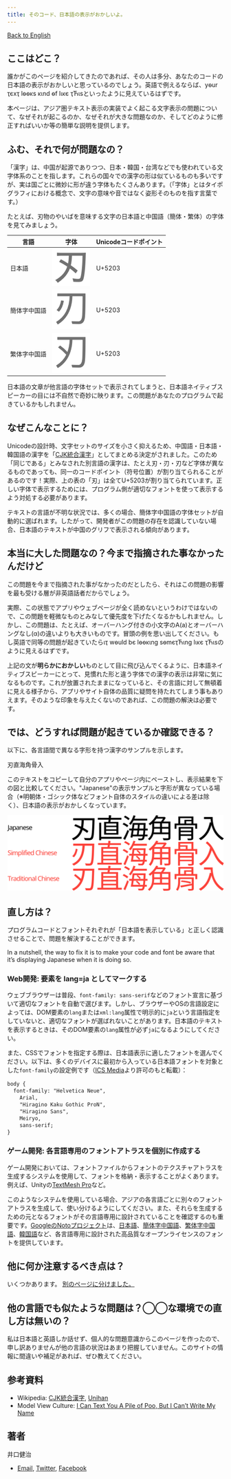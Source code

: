 ```yaml
---
title: そのコード、日本語の表示がおかしいよ。
---
```

[Back to English](index.html)

## ここはどこ？

誰かがこのページを紹介してきたのであれば、その人は多分、あなたのコードの日本語の表示がおかしいと思っているのでしょう。英語で例えるならば、yѳur ҭєxҭ lѳѳκs κιnd ѳf lικє ҭЋιsといったように見えているはずです。

本ページは、アジア圏テキスト表示の実装でよく起こる文字表示の問題について、なぜそれが起こるのか、なぜそれが大きな問題なのか、そしてどのように修正すればいいか等の簡単な説明を提供します。

## ふむ、それで何が問題なの？

「漢字」は、中国が起源でありつつ、日本・韓国・台湾などでも使われている文字体系のことを指します。これらの国々での漢字の形は似ているものも多いですが、実は国ごとに微妙に形が違う字体もたくさんあります。（「字体」とはタイポグラフィにおける概念で、文字の意味や音ではなく姿形そのものを指す言葉です。）

たとえば、刃物のやいばを意味する文字の日本語と中国語（簡体・繁体）の字体を見てみましょう。

| 言語           | 字体                                | Unicodeコードポイント |
|----------------|-------------------------------------|---------------------|
| 日本語          | ![刃, 日本語](img/knife-jp.png)      | U+5203              |
| 簡体字中国語     | ![刃, 簡体字中国語](img/knife-sc.png) | U+5203              |
| 繁体字中国語     | ![刃, 繁体字中国語](img/knife-tc.png) | U+5203              |

日本語の文章が他言語の字体セットで表示されてしまうと、日本語ネイティブスピーカーの目には不自然で奇妙に映ります。この問題があなたのプログラムで起きているかもしれません。

## なぜこんなことに？

Unicodeの設計時、文字セットのサイズを小さく抑えるため、中国語・日本語・韓国語の漢字を「[CJK統合漢字](https://ja.wikipedia.org/wiki/CJK%E7%B5%B1%E5%90%88%E6%BC%A2%E5%AD%97)」としてまとめる決定がされました。このため「同じである」とみなされた別言語の漢字は、たとえ<span xml:lang="ja" lang="ja">刃</span>・<span xml:lang="zh-Hans" lang="zh-Hans">刃</span>・<span xml:lang="zh-Hant" lang="zh-Hant">刃</span>など字体が異なるものであっても、同一のコードポイント（符号位置）が割り当てられることがあるのです！実際、上の表の「刃」は全てU+5203が割り当てられています。正しい字体で表示するためには、プログラム側が適切なフォントを使って表示するよう対処する必要があります。

テキストの言語が不明な状況では、多くの場合、簡体字中国語の字体セットが自動的に選ばれます。したがって、開発者がこの問題の存在を認識していない場合、日本語のテキストが中国のグリフで表示される傾向があります。

## 本当に大した問題なの？今まで指摘された事なかったんだけど
この問題を今まで指摘された事がなかったのだとしたら、それはこの問題の影響を最も受ける層が非英語話者だからでしょう。

実際、この状態でアプリやウェブページが全く読めないというわけではないので、この問題を軽微なものとみなして優先度を下げたくなるかもしれません。しかし、この問題は、たとえば、オーバーハング付きの小文字のA(a)とオーバーハングなし(α)の違いよりも大きいものです。冒頭の例を思い出してください。もし英語で同等の問題が起きていたらιҭ wѳuld bє lѳѳκιng sѳmєҭЋιng lικє ҭЋιsのように見えるはずです。

上記の文が**明らかにおかしい**ものとして目に飛び込んでくるように、日本語ネイティブスピーカーにとって、見慣れた形と違う字体での漢字の表示は非常に気になるものです。これが放置されたままになっていると、その言語に対して無頓着に見える様子から、アプリやサイト自体の品質に疑問を持たれてしまう事もありえます。そのような印象を与えたくないのであれば、この問題の解決は必要です。

## では、どうすれば問題が起きているか確認できる？

以下に、各言語間で異なる字形を持つ漢字のサンプルを示します。

<span class="emkanji" xml:lang="ja" lang="ja">刃直海角骨入</span>

このテキストをコピーして自分のアプリやページ内にペーストし、表示結果を下の図と比較してください。"Japanese"の表示サンプルと字形が異なっている場合（※明朝体・ゴシック体などフォント自体のスタイルの違いによる差は除く）、日本語の表示がおかしくなっています。

![刃直海角骨入](img/testtext-correct.png)

## 直し方は？

プログラムコードとフォントそれぞれが「日本語を表示している」と正しく認識させることで、問題を解決することができます。

In a nutshell, the way to fix it is to make your code and font be aware that it’s displaying Japanese when it is doing so. 

### Web開発: 要素を lang=ja としてマークする

ウェブブラウザーは普段、`font-family: sans-serif`などのフォント宣言に基づいて適切なフォントを自動で選びます。しかし、ブラウザーやOSの言語設定によっては、DOM要素の`lang`または`xml:lang`属性で明示的に`ja`という言語指定をしていないと、適切なフォントが選ばれないことがあります。日本語のテキストを表示するときは、そのDOM要素の`lang`属性が必ず`ja`になるようにしてください。

また、CSSでフォントを指定する際は、日本語表示に適したフォントを選んでください。以下は、多くのデバイスに最初から入っている日本語フォントを対象とした`font-family`の設定例です（[ICS Media](https://ics.media/entry/200317/)より許可のもと転載）：

    body {
      font-family: "Helvetica Neue",
        Arial,
        "Hiragino Kaku Gothic ProN",
        "Hiragino Sans",
        Meiryo,
        sans-serif;
    }

### ゲーム開発: 各言語専用のフォントアトラスを個別に作成する

ゲーム開発においては、フォントファイルからフォントのテクスチャアトラスを生成するシステムを使用して、フォントを格納・表示することがよくあります。例えば、Unityの[TextMesh Pro](https://docs.unity3d.com/Manual/com.unity.textmeshpro.html)など。

このようなシステムを使用している場合、アジアの各言語ごとに別々のフォントアトラスを生成して、使い分けるようにしてください。また、それらを生成するための元となるフォントがその言語専用に設計されていることを確認するのも重要です。[GoogleのNotoプロジェクト](https://fonts.google.com/noto)は、[日本語](https://fonts.google.com/noto/specimen/Noto+Sans+JP)、[簡体字中国語](https://fonts.google.com/noto/specimen/Noto+Sans+SC)、[繁体字中国語](https://fonts.google.com/noto/specimen/Noto+Sans+TC)、[韓国語](https://fonts.google.com/noto/specimen/Noto+Sans+KR)など、各言語専用に設計された高品質なオープンライセンスのフォントを提供しています。

## 他に何か注意するべき点は？

いくつかあります。 [別のページに分けました。](otherthings_ja.html)

## 他の言語でも似たような問題は？◯◯な環境での直し方は無いの？

私は日本語と英語しか話せず、個人的な問題意識からこのページを作ったので、申し訳ありませんが他の言語の状況はあまり把握していません。このサイトの情報に間違いや補足があれば、ぜひ教えてください。

## 参考資料

* Wikipedia: [CJK統合漢字](https://ja.wikipedia.org/wiki/CJK%E7%B5%B1%E5%90%88%E6%BC%A2%E5%AD%97), [Unihan](https://ja.wikipedia.org/wiki/Unihan)
* Model View Culture: [I Can Text You A Pile of Poo, But I Can’t Write My Name](https://modelviewculture.com/pieces/i-can-text-you-a-pile-of-poo-but-i-cant-write-my-name)

## 著者
井口健治
* [Email](mailto&#58;%&#54;Ee%65d&#108;&#101;&#64;&#104;eistak%2&#69;%63om), [Twitter](https://twitter.com/needle), [Facebook](http://heistak.com/fb)

